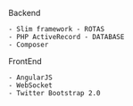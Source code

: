 Backend

 	- Slim framework - ROTAS
 	- PHP ActiveRecord - DATABASE
  	- Composer

FrontEnd

	- AngularJS
	- WebSocket
	- Twitter Bootstrap 2.0